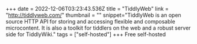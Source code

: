+++
date = 2022-12-06T03:23:43.536Z
title = "TiddlyWeb"
link = "http://tiddlyweb.com/"
thumbnail = ""
snippet="TiddlyWeb is an open source HTTP API for storing and accessing flexible and composable microcontent. It is also a toolkit for tiddlers on the web and a robust server side for TiddlyWiki."
tags = ["self-hosted"]
+++
Free self-hosted

